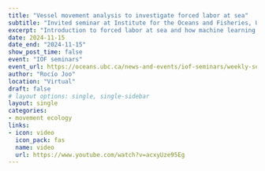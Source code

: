 ```yaml
---
title: "Vessel movement analysis to investigate forced labor at sea"
subtitle: "Invited seminar at Institute for the Oceans and Fisheries, University of British Columbia."
excerpt: "Introduction to forced labor at sea and how machine learning and stochastic block models can bring a light to this problem"
date: 2024-11-15
date_end: "2024-11-15"
show_post_time: false
event: "IOF seminars"
event_url: https://oceans.ubc.ca/news-and-events/iof-seminars/weekly-seminars/
author: "Rocío Joo"
location: "Virtual"
draft: false
# layout options: single, single-sidebar
layout: single
categories:
- movement ecology
links:
- icon: video
  icon_pack: fas
  name: video
  url: https://www.youtube.com/watch?v=acxyUze95Eg
---
```


